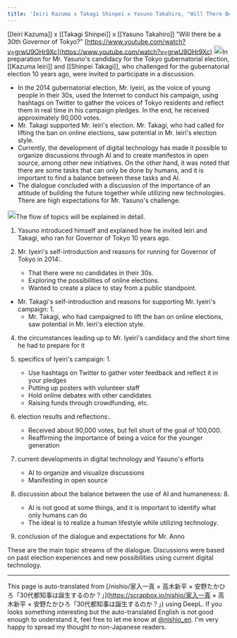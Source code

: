 ```yaml
---
title: 'Ieiri Kazuma x Takagi Shinpei x Yasuno Takahiro, "Will There Be a 30-something Governor of Tokyo?"'
---
```


[[Ieiri Kazuma]] x [[Takagi Shinpei]] x [[Yasuno Takahiro]] "Will there be a 30th Governor of Tokyo?"
[https://www.youtube.com/watch?v=grwU9OHr9Xc](https://www.youtube.com/watch?v=grwU9OHr9Xc)
<img src='https://scrapbox.io/api/pages/nishio-en/claude/icon' alt='claude.icon' height="19.5"/>In preparation for Mr. Yasuno's candidacy for the Tokyo gubernatorial election, [[Kazuma Ieiri]] and [[Shinpei Takagi]], who challenged for the gubernatorial election 10 years ago, were invited to participate in a discussion.
- In the 2014 gubernatorial election, Mr. Iyeiri, as the voice of young people in their 30s, used the Internet to conduct his campaign, using hashtags on Twitter to gather the voices of Tokyo residents and reflect them in real time in his campaign pledges. In the end, he received approximately 90,000 votes.
- Mr. Takagi supported Mr. Ieiri's election. Mr. Takagi, who had called for lifting the ban on online elections, saw potential in Mr. Ieiri's election style.
- Currently, the development of digital technology has made it possible to organize discussions through AI and to create manifestos in open source, among other new initiatives. On the other hand, it was noted that there are some tasks that can only be done by humans, and it is important to find a balance between these tasks and AI.
- The dialogue concluded with a discussion of the importance of an attitude of building the future together while utilizing new technologies. There are high expectations for Mr. Yasuno's challenge.

<img src='https://scrapbox.io/api/pages/nishio-en/claude/icon' alt='claude.icon' height="19.5"/>The flow of topics will be explained in detail.

1. Yasuno introduced himself and explained how he invited Ieiri and Takagi, who ran for Governor of Tokyo 10 years ago.

2. Mr. Iyeiri's self-introduction and reasons for running for Governor of Tokyo in 2014:.
    - That there were no candidates in their 30s.
    - Exploring the possibilities of online elections.
    - Wanted to create a place to stay from a public standpoint.

- Mr. Takagi's self-introduction and reasons for supporting Mr. Iyeiri's campaign: 1.
    - Mr. Takagi, who had campaigned to lift the ban on online elections, saw potential in Mr. Ieiri's election style.

4. the circumstances leading up to Mr. Iyeiri's candidacy and the short time he had to prepare for it

5. specifics of Iyeiri's campaign: 1.
    - Use hashtags on Twitter to gather voter feedback and reflect it in your pledges
    - Putting up posters with volunteer staff
    - Hold online debates with other candidates
    - Raising funds through crowdfunding, etc.

6. election results and reflections:.
    - Received about 90,000 votes, but fell short of the goal of 100,000.
    - Reaffirming the importance of being a voice for the younger generation

7. current developments in digital technology and Yasuno's efforts
    - AI to organize and visualize discussions
    - Manifesting in open source

8. discussion about the balance between the use of AI and humaneness: 8.
    - AI is not good at some things, and it is important to identify what only humans can do
    - The ideal is to realize a human lifestyle while utilizing technology.

9. conclusion of the dialogue and expectations for Mr. Anno

These are the main topic streams of the dialogue. Discussions were based on past election experiences and new possibilities using current digital technology.

---
This page is auto-translated from [/nishio/家入一真 × 高木新平 × 安野たかひろ「30代都知事は誕生するのか？」](https://scrapbox.io/nishio/家入一真 × 高木新平 × 安野たかひろ「30代都知事は誕生するのか？」) using DeepL. If you looks something interesting but the auto-translated English is not good enough to understand it, feel free to let me know at [@nishio_en](https://twitter.com/nishio_en). I'm very happy to spread my thought to non-Japanese readers.
